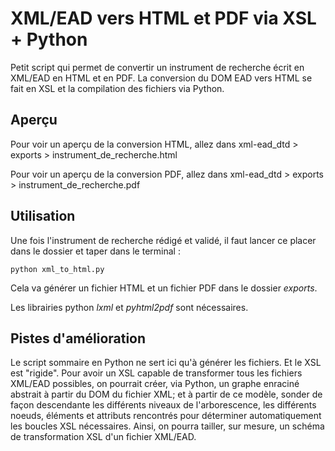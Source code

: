 # XML/EAD vers HTML et PDF via XSL + Python

Petit script qui permet de convertir un instrument de recherche écrit en XML/EAD en HTML et en PDF. La conversion du DOM EAD vers HTML se fait en XSL et la compilation des fichiers via Python.

## Aperçu

Pour voir un aperçu de la conversion HTML, allez dans xml-ead_dtd > exports > instrument_de_recherche.html

Pour voir un aperçu de la conversion PDF, allez dans xml-ead_dtd > exports > instrument_de_recherche.pdf

## Utilisation

Une fois l'instrument de recherche rédigé et validé, il faut lancer ce placer dans le dossier et taper dans le terminal :

```
python xml_to_html.py
```

Cela va générer un fichier HTML et un fichier PDF dans le dossier *exports*. 

Les librairies python *lxml* et *pyhtml2pdf* sont nécessaires.

## Pistes d'amélioration

Le script sommaire en Python ne sert ici qu'à générer les fichiers. Et le XSL est "rigide". Pour avoir un XSL capable de transformer tous les fichiers XML/EAD possibles, on pourrait créer, via Python, un graphe enraciné abstrait à partir du DOM du fichier XML; et à partir de ce modèle, sonder de façon descendante les différents niveaux de l'arborescence, les différents noeuds, éléments et attributs rencontrés pour déterminer automatiquement les boucles XSL nécessaires. Ainsi, on pourra tailler, sur mesure, un schéma de transformation XSL d'un fichier XML/EAD.
